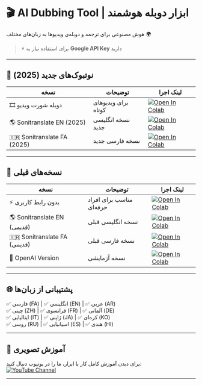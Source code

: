 # 🎬 AI Dubbing Tool | ابزار دوبله هوشمند  

هوش مصنوعی برای ترجمه و دوبله‌ی ویدیوها به زبان‌های مختلف 🌍  
> ⚡ برای استفاده نیاز به **Google API Key** دارید  

---

## 🌟 نوتبوک‌های جدید (2025)  

| نسخه | توضیحات | لینک اجرا |
|------|---------|-----------|
| 🎞️ دوبله شورت ویدیو | برای ویدیوهای کوتاه | [![Open In Colab](https://colab.research.google.com/assets/colab-badge.svg)](https://colab.research.google.com/github/yaranbarzi/aigolden-dubbing/blob/main/aigolden_Short_Dub.ipynb) |
| 🌎 Sonitranslate EN (2025) | نسخه انگلیسی جدید | [![Open In Colab](https://colab.research.google.com/assets/colab-badge.svg)](https://colab.research.google.com/github/yaranbarzi/aigolden-dubbing/blob/main/SoniTranslate_2025_08_26EN.ipynb) |
| 🇮🇷 Sonitranslate FA (2025) | نسخه فارسی جدید | [![Open In Colab](https://colab.research.google.com/assets/colab-badge.svg)](https://colab.research.google.com/github/yaranbarzi/aigolden-dubbing/blob/main/SoniTranslate_2025_08_26FA.ipynb) |

---

## 📂 نسخه‌های قبلی  

| نسخه | توضیحات | لینک اجرا |
|------|---------|-----------|
| ⚡ بدون رابط کاربری | مناسب برای افراد حرفه‌ای | [![Open In Colab](https://colab.research.google.com/assets/colab-badge.svg)](https://colab.research.google.com/github/yaranbarzi/aigolden-dubbing/blob/main/aigolden2025_03_31Dubbing.ipynb) |
| 🌎 Sonitranslate EN (قدیمی) | نسخه انگلیسی قبلی | [![Open In Colab](https://colab.research.google.com/assets/colab-badge.svg)](https://colab.research.google.com/github/yaranbarzi/aigolden-dubbing/blob/main/Sonitranslate_12_03_2025EN.ipynb) |
| 🇮🇷 Sonitranslate FA (قدیمی) | نسخه فارسی قبلی | [![Open In Colab](https://colab.research.google.com/assets/colab-badge.svg)](https://colab.research.google.com/github/yaranbarzi/aigolden-dubbing/blob/main/Sonitranslate_12_03_2025FA.ipynb) |
| 🧪 OpenAI Version | نسخه آزمایشی | [![Open In Colab](https://colab.research.google.com/assets/colab-badge.svg)](https://colab.research.google.com/github/yaranbarzi/aigolden-dubbing/blob/main/Sonitranslate_openai.ipynb) |

---

## 🌐 پشتیبانی از زبان‌ها  
✅ فارسی (FA) | ✅ انگلیسی (EN) | ✅ عربی (AR)  
✅ چینی (ZH) | ✅ فرانسوی (FR) | ✅ آلمانی (DE)  
✅ ایتالیایی (IT) | ✅ ژاپنی (JA) | ✅ کره‌ای (KO)  
✅ روسی (RU) | ✅ اسپانیایی (ES) | ✅ هندی (HI)  

---

## 🎥 آموزش تصویری  

برای دیدن آموزش کامل کار با ابزار، ما را در یوتیوب دنبال کنید:  
[![YouTube Channel](https://img.shields.io/badge/YouTube-aigolden-red?style=for-the-badge&logo=youtube)](https://www.youtube.com/@aigolden)

---

